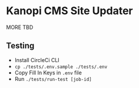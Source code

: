# Kanopi CMS Site Updater

MORE TBD

## Testing

* Install CircleCi CLI
* `cp ./tests/.env.sample ./tests/.env`
* Copy Fill In Keys in `.env` file
* Run `./tests/run-test [job-id]`